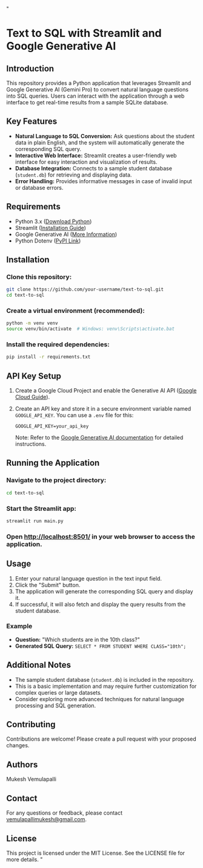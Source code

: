 "
# Text to SQL with Streamlit and Google Generative AI

## Introduction

This repository provides a Python application that leverages Streamlit and Google Generative AI (Gemini Pro) to convert natural language questions into SQL queries. Users can interact with the application through a web interface to get real-time results from a sample SQLite database.

## Key Features

- **Natural Language to SQL Conversion:** Ask questions about the student data in plain English, and the system will automatically generate the corresponding SQL query.
- **Interactive Web Interface:** Streamlit creates a user-friendly web interface for easy interaction and visualization of results.
- **Database Integration:** Connects to a sample student database (`student.db`) for retrieving and displaying data.
- **Error Handling:** Provides informative messages in case of invalid input or database errors.

## Requirements

- Python 3.x ([Download Python](https://www.python.org/downloads/))
- Streamlit ([Installation Guide](https://docs.streamlit.io/get-started/installation))
- Google Generative AI ([More Information](https://www.xda-developers.com/google-generative-ai-expands-beta-testing/))
- Python Dotenv ([PyPI Link](https://pypi.org/project/dotenv/))

## Installation

### Clone this repository:

```bash
git clone https://github.com/your-username/text-to-sql.git
cd text-to-sql
```

### Create a virtual environment (recommended):

```bash
python -m venv venv
source venv/bin/activate  # Windows: venv\Scripts\activate.bat
```

### Install the required dependencies:

```bash
pip install -r requirements.txt
```

## API Key Setup

1. Create a Google Cloud Project and enable the Generative AI API ([Google Cloud Guide](https://cloud.google.com/ai/generative-ai)).
2. Create an API key and store it in a secure environment variable named `GOOGLE_API_KEY`. You can use a `.env` file for this:

    ```plaintext
    GOOGLE_API_KEY=your_api_key
    ```

   Note: Refer to the [Google Generative AI documentation](https://cloud.google.com/ai/generative-ai) for detailed instructions.

## Running the Application

### Navigate to the project directory:

```bash
cd text-to-sql
```

### Start the Streamlit app:

```bash
streamlit run main.py
```

### Open [http://localhost:8501/](http://localhost:8501/) in your web browser to access the application.

## Usage

1. Enter your natural language question in the text input field.
2. Click the "Submit" button.
3. The application will generate the corresponding SQL query and display it.
4. If successful, it will also fetch and display the query results from the student database.

### Example

- **Question:** "Which students are in the 10th class?"
- **Generated SQL Query:** `SELECT * FROM STUDENT WHERE CLASS="10th";`

## Additional Notes

- The sample student database (`student.db`) is included in the repository.
- This is a basic implementation and may require further customization for complex queries or large datasets.
- Consider exploring more advanced techniques for natural language processing and SQL generation.

## Contributing

Contributions are welcome! Please create a pull request with your proposed changes.

## Authors

Mukesh Vemulapalli

## Contact

For any questions or feedback, please contact vemulapallimukesh@gmail.com.

## License

This project is licensed under the MIT License. See the LICENSE file for more details.
"